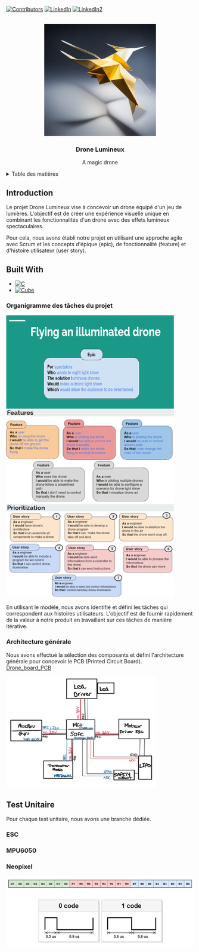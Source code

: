 [![Contributors][contributors-shield]][contributors-url]
[![LinkedIn][linkedin-shield]][linkedin-url]
[![LinkedIn2][linkedin-shield2]][linkedin-url2]


<!-- PROJECT LOGO -->
<br />
<div align="center">
  <a href="https://github.com/Aminekachkach/Drone_Lumineux">
    <img src="img/logo.jpg" alt="Logo" width="300" height="300">
  </a>

<h3 align="center">Drone Lumineux</h3>

  <p align="center">
    A magic drone
</div>


<!-- TABLE OF CONTENTS -->
<details>
  <summary>Table des matières</summary>
  <ol>
    <li>
      <a href="#Introduction">Introduction</a>
      <ul>
        <li><a href="#organigramme-des-tâches-du-projet">Organigramme des tâches du projet</a </li>
        <li><a href="#architecture-générale">Architecture générale</a </li>
      </ul>
    </li>
    <li>
      <a href="#built-with">Build with</a>
    </li>
    <li>
      <a href="#test-initaire">Test Unitaire</a>
    <ul>
        </li><a href="#ESC">ESC</a></li>
        <li><a href="#MPU6050">MPU6050</a></li>
        <li><a href="#Neopixel">Neopixel</a></li>
    </ul>

  </ol>
</details>

## Introduction  
Le projet Drone Lumineux vise à concevoir un drone équipé d'un jeu de lumières. L'objectif est de créer une expérience visuelle unique en combinant les fonctionnalités d'un drone avec des effets lumineux spectaculaires.

Pour cela,  nous avons établi notre projet en utilisant une approche agile avec Scrum et les concepts d'épique (epic), de fonctionnalité (feature) et d'histoire utilisateur (user story). 

## Built With

* [![C][C.js]][C-url]
* [![Cube][Cube.js]][Cube-url]


### Organigramme des tâches du projet

<img src="https://github.com/Aminekachkach/Drone_Lumineux/blob/657cf031782364ef576185f705b6a646cfb6faea/img/Epic.PNG" alt="EPIC" width="450" height="250">

<img src="https://github.com/Aminekachkach/Drone_Lumineux/blob/5e0647ed3254db6fd831a457342b895aebda767c/img/Features.PNG" alt="FEATURES" width="450" height="250">

<img src="https://github.com/Aminekachkach/Drone_Lumineux/blob/5e0647ed3254db6fd831a457342b895aebda767c/img/Prioritization.PNG" alt="User_story" width="450" height="250">


En utilisant le modèle, nous avons identifié et défini les tâches qui correspondent aux histoires utilisateurs. L'objectif est de fournir rapidement de la valeur à notre produit en travaillant sur ces tâches de manière itérative. 
 
### Architecture générale

Nous avons effectué la sélection des composants et défini l'architecture générale pour concevoir le PCB (Printed Circuit Board).  
[Drone_board_PCB](https://github.com/Aminekachkach/Drone_Lumineux/tree/main/hardware/Drone_board)

<img src="https://github.com/Aminekachkach/Drone_Lumineux/blob/3178f3a68c79a3d7d2b15b143f99031bccc78226/img/Drone_architecture.PNG" width="400" height="300">




## Test Unitaire
Pour chaque test unitaire, nous avons une branche dédiée. 

### ESC

### MPU6050


### Neopixel

<img src="https://github.com/Aminekachkach/Drone_Lumineux/blob/b4e780a0b6354f6479916d1c8b3c014ff12debe8/img/Neopixel.PNG">


<!-- MARKDOWN LINKS & IMAGES -->
<!-- https://www.markdownguide.org/basic-syntax/#reference-style-links -->
[contributors-shield]:https://img.shields.io/badge/CONTRIBUTORS-2-green
[contributors-url]: https://github.com/Aminekachkach/Drone_Lumineux/graphs/contributors
[linkedin-shield]: https://img.shields.io/badge/-LinkedIn-black.svg?style=for-the-badge&logo=linkedin&colorB=555
[linkedin-url]: https://www.linkedin.com/in/bilal-marecar/
[linkedin-shield2]: https://img.shields.io/badge/-LinkedIn-black.svg?style=for-the-badge&logo=linkedin&colorB=555
[linkedin-url2]: https://www.linkedin.com/in/amine-kachkach/
[product-screenshot]: images/screenshot.png
[C.js]: https://img.shields.io/badge/LanguageC-darkblue
[C-url]: https://www.gnu.org/software/gnu-c-manual/gnu-c-manual.html
[Cube.js]: https://img.shields.io/badge/STM32Cube-lightblue
[Cube-url]: https://www.st.com/en/ecosystems/stm32cube.html/

